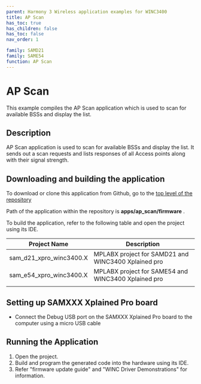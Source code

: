 ```yaml
---
parent: Harmony 3 Wireless application examples for WINC3400
title: AP Scan
has_toc: true
has_children: false
has_toc: false
nav_order: 1

family: SAMD21
family: SAME54
function: AP Scan
---
```


# AP Scan

This example compiles the AP Scan application which is used to scan for available BSSs and display the list.

## Description

AP Scan application is used to scan for available BSSs and display the list. It sends out a scan requests and lists responses of all Access points along with their signal strength.

## Downloading and building the application

To download or clone this application from Github, go to the [top level of the repository](https://github.com/Microchip-MPLAB-Harmony/wireless_apps_winc3400)


Path of the application within the repository is **apps/ap_scan/firmware** .

To build the application, refer to the following table and open the project using its IDE.

| Project Name      | Description                                    |
| ----------------- | ---------------------------------------------- |
| sam_d21_xpro_winc3400.X | MPLABX project for SAMD21 and WINC3400 Xplained pro |
| sam_e54_xpro_winc3400.X | MPLABX project for SAME54 and WINC3400 Xplained pro |
|||

## Setting up SAMXXX Xplained Pro board

- Connect the Debug USB port on the SAMXXX Xplained Pro board to the computer using a micro USB cable

## Running the Application

1. Open the project.
2. Build and program the generated code into the hardware using its IDE.
3. Refer "firmware update guide" and "WINC Driver Demonstrations" for information.
